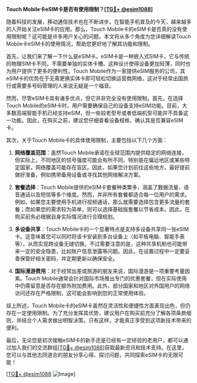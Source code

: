 **Touch Mobile卡eSIM卡是否有使用限制？[[TG💪+ @esim1088](https://t.me/s/esim1088)]**

随着科技的发展，移动通信技术也在不断进步。在智能手机普及的今天，越来越多的人开始关注eSIM卡的应用。那么，Touch Mobile卡的eSIM卡是否真的没有使用限制呢？这可能是许多用户关心的问题。本文将从多个角度为您详细解读Touch Mobile卡eSIM卡的使用情况，帮助您更好地了解其功能和限制。

首先，让我们来了解一下什么是eSIM卡。eSIM卡是一种嵌入式SIM卡，它与传统的物理SIM卡不同，不需要单独的实体卡槽。这种设计使得设备更加轻薄，同时也为用户提供了更多的便利性。Touch Mobile作为一家提供eSIM服务的公司，其eSIM卡的优势在于无需更换实体卡即可轻松切换运营商网络，这对于经常出国旅行或需要多号码管理的人来说无疑是一个福音。

然而，尽管eSIM卡具有诸多优点，但它并非完全没有使用限制。首先，在选择Touch Mobile的eSIM卡时，用户需要确保自己的设备支持eSIM功能。目前，大多数高端智能手机已经支持eSIM，但一些较老型号或者低端机型可能并不具备这一功能。因此，在购买之前，建议您仔细查看设备规格，确认其是否兼容eSIM卡。

其次，关于Touch Mobile卡的具体使用限制，主要包括以下几个方面：

1. **网络覆盖范围**：虽然Touch Mobile承诺在全球范围内提供稳定的网络连接，但实际上，不同地区的信号强度可能会有所不同。特别是在偏远地区或某些特定国家，网络覆盖可能存在盲区。因此，如果您计划前往这些地方，最好提前做好准备，例如携带备用设备或寻找其他网络解决方案。

2. **套餐选择**：Touch Mobile提供的eSIM卡套餐种类繁多，涵盖了数据流量、语音通话以及短信等多个维度。然而，并非所有套餐都适合每一位用户的需求。例如，如果您主要使用手机进行视频通话，那么就需要选择包含更多流量的套餐；而如果您的需求较为简单，则可以选择基础版套餐以节省成本。因此，在购买前务必根据自身实际情况进行合理规划。

3. **多设备共享**：Touch Mobile卡的一个显著特点是支持多设备共享同一张eSIM卡。这意味着您可以同时将该卡安装到多台设备上（如平板电脑、智能手表等），从而实现跨设备无缝切换。不过需要注意的是，这种共享机制也可能带来一定的安全隐患，比如账户信息泄露等问题。因此，在设置过程中一定要妥善保管好相关密码，并定期更新以确保安全。

4. **国际漫游费用**：对于经常出差或旅游的朋友来说，国际漫游是一项重要考量因素。Touch Mobile通常会针对国际市场推出专门的优惠套餐，但在实际使用中仍需留意是否存在额外附加费用。此外，部分国家和地区对外国用户的网络访问还存在严格限制，这可能会影响到您的正常使用体验。

综上所述，Touch Mobile卡的eSIM卡虽然在灵活性和便捷性方面表现出色，但仍存在一定使用限制。为了充分发挥其优势，建议用户在购买前充分了解各项条款细则，并结合个人需求做出明智决策。只有这样，才能真正享受到这项新技术带来的便利。

最后，无论您是初次接触eSIM卡的新手还是已经有一定经验的老用户，都可以通过加入我们的交流群组[[TG💪+ @esim1088](https://t.me/s/esim1088)]获取最新资讯和技术支持。在这里，您可以与其他志同道合的朋友分享心得、探讨问题，共同探索eSIM卡的无限可能！

[[TG💪+ @esim1088](https://t.me/s/esim1088) ![Image](https://i.postimg.cc/4NQfJmqS/Snipaste-2025-05-13-00-14-12.png)]